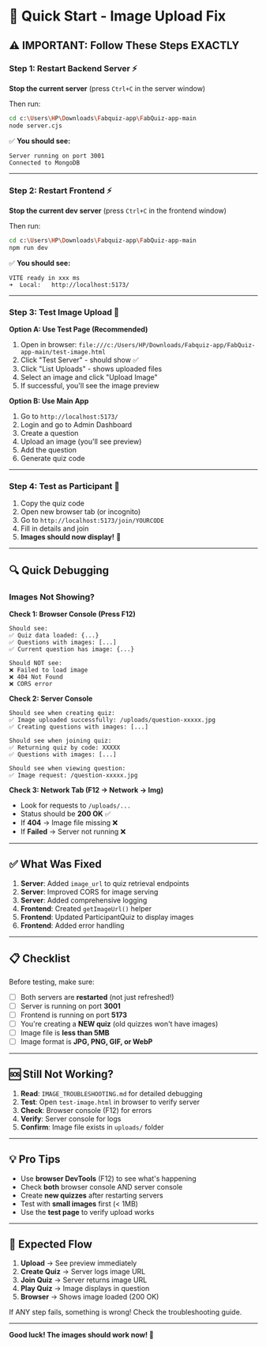 # 🚀 Quick Start - Image Upload Fix

## ⚠️ IMPORTANT: Follow These Steps EXACTLY

### Step 1: Restart Backend Server ⚡

**Stop the current server** (press `Ctrl+C` in the server window)

Then run:
```bash
cd c:\Users\HP\Downloads\Fabquiz-app\FabQuiz-app-main
node server.cjs
```

✅ **You should see:**
```
Server running on port 3001
Connected to MongoDB
```

---

### Step 2: Restart Frontend ⚡

**Stop the current dev server** (press `Ctrl+C` in the frontend window)

Then run:
```bash
cd c:\Users\HP\Downloads\Fabquiz-app\FabQuiz-app-main
npm run dev
```

✅ **You should see:**
```
VITE ready in xxx ms
➜  Local:   http://localhost:5173/
```

---

### Step 3: Test Image Upload 🧪

**Option A: Use Test Page (Recommended)**
1. Open in browser: `file:///c:/Users/HP/Downloads/Fabquiz-app/FabQuiz-app-main/test-image.html`
2. Click "Test Server" - should show ✅
3. Click "List Uploads" - shows uploaded files
4. Select an image and click "Upload Image"
5. If successful, you'll see the image preview

**Option B: Use Main App**
1. Go to `http://localhost:5173/`
2. Login and go to Admin Dashboard
3. Create a question
4. Upload an image (you'll see preview)
5. Add the question
6. Generate quiz code

---

### Step 4: Test as Participant 👥

1. Copy the quiz code
2. Open new browser tab (or incognito)
3. Go to `http://localhost:5173/join/YOURCODE`
4. Fill in details and join
5. **Images should now display!** 🎉

---

## 🔍 Quick Debugging

### Images Not Showing?

**Check 1: Browser Console (Press F12)**
```
Should see:
✅ Quiz data loaded: {...}
✅ Questions with images: [...]
✅ Current question has image: {...}

Should NOT see:
❌ Failed to load image
❌ 404 Not Found
❌ CORS error
```

**Check 2: Server Console**
```
Should see when creating quiz:
✅ Image uploaded successfully: /uploads/question-xxxxx.jpg
✅ Creating questions with images: [...]

Should see when joining quiz:
✅ Returning quiz by code: XXXXX
✅ Questions with images: [...]

Should see when viewing question:
✅ Image request: /question-xxxxx.jpg
```

**Check 3: Network Tab (F12 → Network → Img)**
- Look for requests to `/uploads/...`
- Status should be **200 OK** ✅
- If **404** → Image file missing ❌
- If **Failed** → Server not running ❌

---

## ✅ What Was Fixed

1. **Server**: Added `image_url` to quiz retrieval endpoints
2. **Server**: Improved CORS for image serving
3. **Server**: Added comprehensive logging
4. **Frontend**: Created `getImageUrl()` helper
5. **Frontend**: Updated ParticipantQuiz to display images
6. **Frontend**: Added error handling

---

## 📋 Checklist

Before testing, make sure:
- [ ] Both servers are **restarted** (not just refreshed!)
- [ ] Server is running on port **3001**
- [ ] Frontend is running on port **5173**
- [ ] You're creating a **NEW quiz** (old quizzes won't have images)
- [ ] Image file is **less than 5MB**
- [ ] Image format is **JPG, PNG, GIF, or WebP**

---

## 🆘 Still Not Working?

1. **Read**: `IMAGE_TROUBLESHOOTING.md` for detailed debugging
2. **Test**: Open `test-image.html` in browser to verify server
3. **Check**: Browser console (F12) for errors
4. **Verify**: Server console for logs
5. **Confirm**: Image file exists in `uploads/` folder

---

## 💡 Pro Tips

- Use **browser DevTools** (F12) to see what's happening
- Check **both** browser console AND server console
- Create **new quizzes** after restarting servers
- Test with **small images** first (< 1MB)
- Use the **test page** to verify upload works

---

## 🎯 Expected Flow

1. **Upload** → See preview immediately
2. **Create Quiz** → Server logs image URL
3. **Join Quiz** → Server returns image URL
4. **Play Quiz** → Image displays in question
5. **Browser** → Shows image loaded (200 OK)

If ANY step fails, something is wrong! Check the troubleshooting guide.

---

**Good luck! The images should work now! 🚀**
